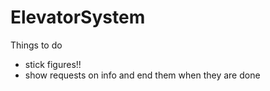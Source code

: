 # ElevatorSystem

Things to do
- stick figures!!
- show requests on info and end them when they are done
